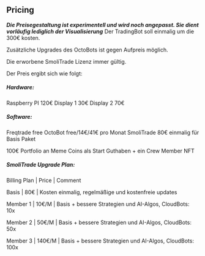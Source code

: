 ## Pricing
_**Die Preisegestaltung ist experimentell und wird noch angepasst. Sie dient vorläufig lediglich der Visualisierung**_
Der TradingBot soll einmalig um die 300€ kosten. 

Zusätzliche Upgrades des OctoBots ist gegen Aufpreis möglich.

Die erworbene SmoliTrade Lizenz immer gültig. 

Der Preis ergibt sich wie folgt:

##### Hardware:
Raspberry PI     120€
Display 1             30€
Display 2             70€

##### Software:
Freqtrade           free
OctoBot              free/14€/41€ pro Monat
SmoliTrade        80€                 einmalig für Basis Paket

100€                 Portfolio an Meme Coins als Start Guthaben + ein Crew Member NFT


##### SmoliTrade Upgrade Plan:

Billing Plan |   Price  |           Comment

Basis        |     80€  |            Kosten einmalig, regelmäßige und kostenfreie updates

Member 1     |   10€/M  |            Basis + bessere Strategien und AI-Algos, CloudBots: 10x

Member 2     |   50€/M  |            Basis + bessere Strategien und AI-Algos, CloudBots: 50x

Member 3     |  140€/M  |            Basis + bessere Strategien und AI-Algos, CloudBots: 100x

